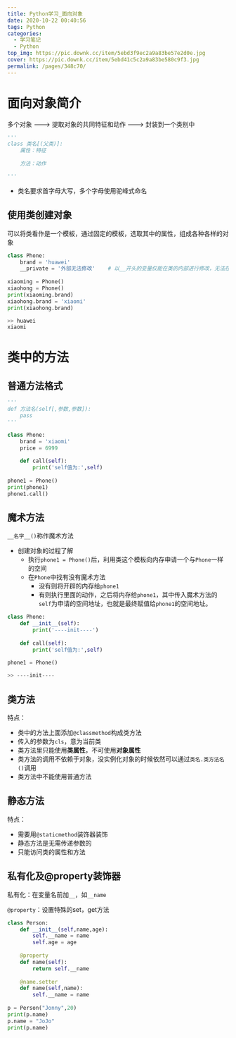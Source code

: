 ```yaml
---
title: Python学习_面向对象
date: 2020-10-22 00:40:56
tags: Python
categories: 
  - 学习笔记
  - Python
top_img: https://pic.downk.cc/item/5ebd3f9ec2a9a83be57e2d0e.jpg
cover: https://pic.downk.cc/item/5ebd41c5c2a9a83be580c9f3.jpg
permalink: /pages/348c70/
---
```




# 面向对象简介

多个对象  --->  提取对象的共同特征和动作  --->  封装到一个类别中

```python
'''
class 类名[(父类)]:
    属性：特征
    
    方法：动作

'''
```

+ 类名要求首字母大写，多个字母使用驼峰式命名

## 使用类创建对象

可以将类看作是一个模板，通过固定的模板，选取其中的属性，组成各种各样的对象

```python
class Phone:
    brand = 'huawei'
    __private = '外部无法修改'	# 以__开头的变量仅能在类的内部进行修改，无法在外部通过Phone.__private 修改
    
xiaoming = Phone()
xiaohong = Phone()
print(xiaoming.brand)
xiaohong.brand = 'xiaomi'
print(xiaohong.brand)

>> huawei
xiaomi
```

# 类中的方法

## 普通方法格式

```python
'''
def 方法名(self[,参数,参数]):
	pass
'''
```

```python
class Phone:
    brand = 'xiaomi'
    price = 6999
    
    def call(self):
        print('self值为:',self)
        
phone1 = Phone()
print(phone1)
phone1.call()
```

## 魔术方法

`__名字__()`称作魔术方法

+ 创建对象的过程了解
  + 执行`phone1 = Phone()`后，利用类这个模板向内存申请一个与`Phone`一样的空间
  + 在`Phone`中找有没有魔术方法
    + 没有则将开辟的内存给`phone1`
    + 有则执行里面的动作，之后将内存给`phone1`，其中传入魔术方法的`self`为申请的空间地址，也就是最终赋值给`phone1`的空间地址。

```python
class Phone:
    def __init__(self):
        print('----init----')
        
    def call(self):
        print('self值为:',self)
        
phone1 = Phone()

>> ----init----
```

## 类方法

特点：

+ 类中的方法上面添加`@classmethod`构成类方法
+ 传入的参数为`cls`，意为当前类
+ 类方法里只能使用**类属性**，不可使用**对象属性**
+ 类方法的调用不依赖于对象，没实例化对象的时候依然可以通过`类名.类方法名()`调用
+ 类方法中不能使用普通方法

## 静态方法

特点：

+ 需要用`@staticmethod`装饰器装饰
+ 静态方法是无需传递参数的
+ 只能访问类的属性和方法

## 私有化及@property装饰器

私有化：在变量名前加`__`，如`__name`

`@property`：设置特殊的set，get方法

```python
class Person:
    def __init__(self,name,age):
        self.__name = name
        self.age = age
    
    @property
    def name(self):
        return self.__name
    
    @name.setter
    def name(self,name):
        self.__name = name
        
p = Person("Jonny",20)
print(p.name)
p.name = "JoJo"
print(p.name)
```

